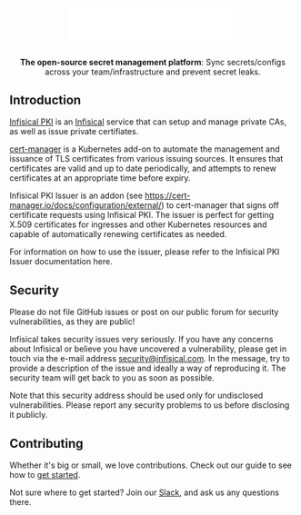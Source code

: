 <h1 align="center">
  <img width="300" src="/resources/logo.svg#gh-dark-mode-only" alt="infisical">
</h1>
<p align="center">
  <p align="center"><b>The open-source secret management platform</b>: Sync secrets/configs across your team/infrastructure and prevent secret leaks.</p>
</p>

## Introduction

[Infisical PKI](https://infisical.com/docs/documentation/platform/pki/overview) is an [Infisical](https://infisical.com/) service that can setup and manage private CAs, as well as issue private certifiates.

[cert-manager](https://cert-manager.io/) is a Kubernetes add-on to automate the management and issuance of TLS certificates from various issuing sources. It ensures that certificates are valid and up to date periodically, and attempts to renew certificates at an appropriate time before expiry.

Infisical PKI Issuer is an addon (see https://cert-manager.io/docs/configuration/external/) to cert-manager that signs off certificate requests using Infisical PKI. The issuer is perfect for getting X.509 certificates for ingresses and other Kubernetes resources and capable of automatically renewing certificates as needed.

For information on how to use the issuer, please refer to the Infisical PKI Issuer documentation here.

## Security

Please do not file GitHub issues or post on our public forum for security vulnerabilities, as they are public!

Infisical takes security issues very seriously. If you have any concerns about Infisical or believe you have uncovered a vulnerability, please get in touch via the e-mail address security@infisical.com. In the message, try to provide a description of the issue and ideally a way of reproducing it. The security team will get back to you as soon as possible.

Note that this security address should be used only for undisclosed vulnerabilities. Please report any security problems to us before disclosing it publicly.

## Contributing

Whether it's big or small, we love contributions. Check out our guide to see how to [get started](https://infisical.com/docs/contributing/getting-started).

Not sure where to get started? Join our <a href="https://infisical.com/slack">Slack</a>, and ask us any questions there.